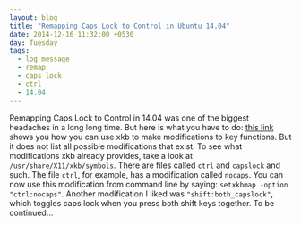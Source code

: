 ```yaml
---
layout: blog
title: "Remapping Caps Lock to Control in Ubuntu 14.04"
date: 2014-12-16 11:32:00 +0530
day: Tuesday
tags:
  - log message
  - remap
  - caps lock
  - ctrl
  - 14.04
---
```


Remapping Caps Lock to Control in 14.04 was one of the biggest headaches in a long long time. But here is what you have to do: [this link](http://www.linux.com/learn/tutorials/769644-hacking-your-linux-keyboard-with-xkb) shows you how you can use xkb to make modifications to key functions. But it does not list all possible modifications that exist. To see what modifications xkb already provides, take a look at `/usr/share/X11/xkb/symbols`. There are files called `ctrl` and `capslock` and such. The file `ctrl`, for example, has a modification called `nocaps`. You can now use this modification from command line by saying: `setxkbmap -option "ctrl:nocaps"`. Another modification I liked was `"shift:both_capslock"`, which toggles caps lock when you press both shift keys together. To be continued...
